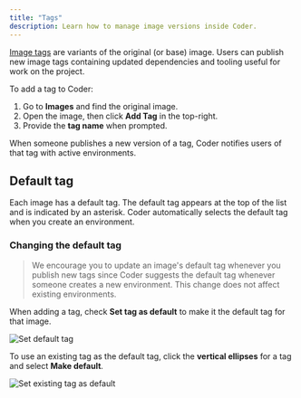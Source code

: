 ```yaml
---
title: "Tags"
description: Learn how to manage image versions inside Coder.
---
```


<a href="https://docs.docker.com/engine/reference/commandline/tag/"
target="_blank" rel="noreferrer noopener">Image tags</a> are variants of the
original (or base) image. Users can publish new image tags containing updated
dependencies and tooling useful for work on the project.

To add a tag to Coder:

1. Go to **Images** and find the original image.
1. Open the image, then click **Add Tag** in the top-right.
1. Provide the **tag name** when prompted.

When someone publishes a new version of a tag, Coder notifies users of that tag
with active environments.

## Default tag

Each image has a default tag. The default tag appears at the top of the list and
is indicated by an asterisk. Coder automatically selects the default tag when
you create an environment.

### Changing the default tag

> We encourage you to update an image's default tag whenever you publish new
> tags since Coder suggests the default tag whenever someone creates a new
> environment. This change does not affect existing environments.

When adding a tag, check **Set tag as default** to make it the default tag for
that image.

![Set default tag](../assets/default-tag.png)

To use an existing tag as the default tag, click the **vertical ellipses** for a
tag and select **Make default**.

![Set existing tag as default](../assets/existing-tag-as-default.png)
